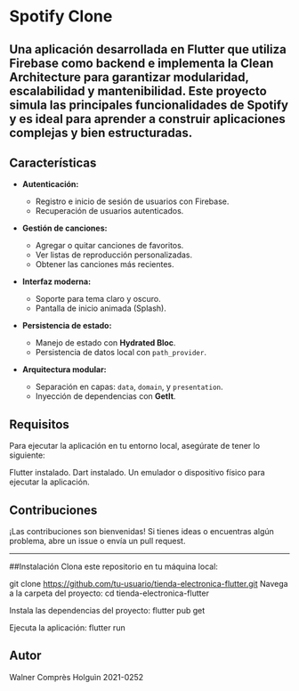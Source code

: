 #  Spotify Clone
Una aplicación desarrollada en Flutter que utiliza Firebase como backend e implementa la Clean Architecture para garantizar modularidad, escalabilidad y mantenibilidad. Este proyecto simula las principales funcionalidades de Spotify y es ideal para aprender a construir aplicaciones complejas y bien estructuradas.
---

## Características

- **Autenticación:**
  - Registro e inicio de sesión de usuarios con Firebase.
  - Recuperación de usuarios autenticados.
  
- **Gestión de canciones:**
  - Agregar o quitar canciones de favoritos.
  - Ver listas de reproducción personalizadas.
  - Obtener las canciones más recientes.

- **Interfaz moderna:**
  - Soporte para tema claro y oscuro.
  - Pantalla de inicio animada (Splash).

- **Persistencia de estado:**
  - Manejo de estado con **Hydrated Bloc**.
  - Persistencia de datos local con `path_provider`.

- **Arquitectura modular:**
  - Separación en capas: `data`, `domain`, y `presentation`.
  - Inyección de dependencias con **GetIt**.

## Requisitos
Para ejecutar la aplicación en tu entorno local, asegúrate de tener lo siguiente:

Flutter instalado.
Dart instalado.
Un emulador o dispositivo físico para ejecutar la aplicación.
##  Contribuciones

¡Las contribuciones son bienvenidas! Si tienes ideas o encuentras algún problema, abre un issue o envía un pull request.

---
##Instalación
Clona este repositorio en tu máquina local:

git clone https://github.com/tu-usuario/tienda-electronica-flutter.git
Navega a la carpeta del proyecto: cd tienda-electronica-flutter

Instala las dependencias del proyecto: flutter pub get

Ejecuta la aplicación: flutter run

##  Autor
  Walner Comprès Holguìn 2021-0252
